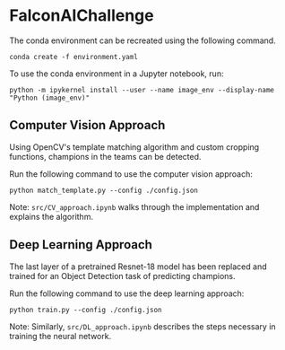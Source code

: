# FalconAIChallenge

The conda environment can be recreated using the following command.

`conda create -f environment.yaml`

To use the conda environment in a Jupyter notebook, run:

`python -m ipykernel install --user --name image_env --display-name "Python (image_env)"`


## Computer Vision Approach

Using OpenCV's template matching algorithm and custom cropping functions, champions in the teams can be detected.

Run the following command to use the computer vision approach:

`python match_template.py --config ./config.json`

Note: `src/CV_approach.ipynb` walks through the implementation and explains the algorithm.

## Deep Learning Approach

The last layer of a pretrained Resnet-18 model has been replaced and trained for an Object Detection task of predicting champions.

Run the following command to use the deep learning approach:

`python train.py --config ./config.json`

Note: Similarly, `src/DL_approach.ipynb` describes the steps necessary in training the neural network.
